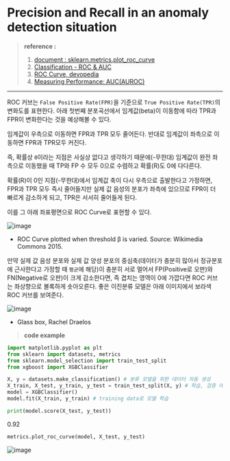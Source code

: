 # Precision and Recall in an anomaly detection situation
> **reference :**
> 1. [document : sklearn.metrics.plot_roc_curve](https://scikit-learn.org/stable/modules/generated/sklearn.metrics.plot_roc_curve.html)
> 2. [Classification - ROC & AUC](https://developers.google.com/machine-learning/crash-course/classification/roc-and-auc?hl=ko)
> 3. [ROC Curve, devopedia](https://devopedia.org/roc-curve)
> 4. [Measuring Performance: AUC(AUROC)](https://glassboxmedicine.com/2019/02/23/measuring-performance-auc-auroc/)

---
ROC 커브는 `False Positive Rate(FPR)`을 기준으로 `True Positive Rate(TPR)`의 변화도를 표현한다.
아래 첫번째 분포곡선에서 임계값(beta)이 이동함에 따라 TPR과 FPR이 변화한다는 것을 예상해볼 수 있다.

임계값이 우측으로 이동하면 FPR과 TPR 모두 줄어든다. 반대로 임계값이 좌측으로 이동하면 FPR과 TPR모두 커진다.

즉, 확률상 `0`이라는 지점은 사실상 없다고 생각하기 때문에(-무한대) 임계값이 완전 좌측으로 이동했을 때 TP와 FP 수 모두 0으로 수렴하고 확률(R)도 0에 다다른다.

확률(R)이 0인 지점(-무한대)에서 임계값 축이 다시 우측으로 출발한다고 가정하면, FPR과 TPR 모두 즉시 줄어들지만 실제 값 음성의 분포가 좌측에 있으므로 FPR이 더 빠르게 감소하게 되고, TPR은 서서히 줄어들게 된다.

이를 그 아래 좌표평면으로 ROC Curve로 표현할 수 있다.

![image](https://devopedia.org/images/article/192/2166.1566480631.png)
- ROC Curve plotted when threshold β is varied. Source: Wikimedia Commons 2015.

만약 실제 값 음성 분포와 실제 값 양성 분포의 중심축(데이터가 충분히 많아서 정규분포에 근사한다고 가정할 때 `평균`에 해당)이 충분히 서로 멀어서 FP(Positive로 오판)와 FN(Negative로 오판)이 크게 감소한다면, 즉 겹치는 영역이 0에 가깝다면 ROC 커브는 좌상향으로 볼록하게 솟아오른다. 좋은 이진분류 모델은 아래 이미지에서 보라색 ROC 커브를 보여준다.



![image](https://glassboxmedicine.files.wordpress.com/2019/02/roc-curve-v2.png)
- Glass box, Rachel Draelos

> **code example**
```python
import matplotlib.pyplot as plt
from sklearn import datasets, metrics
from sklearn.model_selection import train_test_split
from xgboost import XGBClassifier

X, y = datasets.make_classification() # 분류 모델을 위한 데이터 자동 생성
X_train, X_test, y_train, y_test = train_test_split(X, y) # 학습, 검증 데이터셋 분리, default : 25%
model = XGBClassifier()
model.fit(X_train, y_train) # training data로 모델 학습
```
```python
print(model.score(X_test, y_test))
```
0.92

```python
metrics.plot_roc_curve(model, X_test, y_test)
```
![image](https://github.com/sw-song/TIL/blob/main/Model_Evaluation/plot_roc_curve.png?raw=true)

